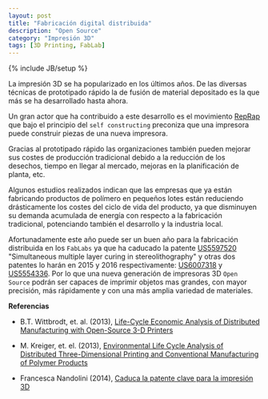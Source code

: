 ```yaml
---
layout: post
title: "Fabricación digital distribuida"
description: "Open Source"
category: "Impresión 3D"
tags: [3D Printing, FabLab]
---
```

{% include JB/setup %}

La impresión 3D se ha popularizado en los últimos años. De las diversas técnicas de prototipado rápido la de fusión de material depositado es la que más se ha desarrollado hasta ahora.

Un gran actor que ha contribuido a este desarrollo es el movimiento [RepRap](http://reprap.org/wiki/RepRap) que bajo el principio del `self constructing` preconiza que una impresora puede construir piezas de una nueva impresora.


<div style="text-align: center; margin: auto"><object type="application/x-shockwave-flash" style="width:450px; height:366px;" data="http://vimeo.com/moogaloop.swf?clip_id=12768578&amp;server=vimeo.com&amp;show_title=0&amp;show_byline=0&amp;show_portrait=0&amp;color=ff9933&amp;fullscreen=1" allowfullscreen="true" allowscriptaccess="always">
<param name="movie" value="http://vimeo.com/moogaloop.swf?clip_id=12768578&amp;server=vimeo.com&amp;show_title=0&amp;show_byline=0&amp;show_portrait=0&amp;color=ff9933&amp;fullscreen=1" allowfullscreen="true" allowscriptaccess="always" />
</object><div style="font-size: 0.8em"><a href="http://www.tools4noobs.com/online_tools/vimeo_xhtml/"></a></div></div>


Gracias al prototipado rápido las organizaciones también pueden mejorar sus costes de producción tradicional debido a la reducción de los desechos, tiempo en llegar al mercado, mejoras en la planificación de planta, etc.  

Algunos estudios realizados indican que las empresas que ya están fabricando productos de polímero en pequeños lotes están reduciendo drásticamente los costes del ciclo de vida del producto, ya que disminuyen su demanda acumulada de energía con respecto a la fabricación tradicional, potenciando también el desarrollo y la industria local.

Afortunadamente este año puede ser un buen año para la fabricación distribuida en los `FabLabs` ya que ha caducado la patente [US5597520](http://www.google.com/patents/US5597520) "Simultaneous multiple layer curing in stereolithography" y otras dos patentes lo harán en 2015 y 2016 respectivamente: [US6007318](https://www.google.com/patents/US6007318) y [US5554336](https://www.google.com/patents/US5554336). Por lo que una nueva generación de impresoras 3D `Open Source` podrán ser capaces de imprimir objetos mas grandes, con mayor precisión, más rápidamente y con una más amplia variedad de materiales. 

**Referencias**

- B.T. Wittbrodt, et. al. (2013), [Life-Cycle Economic Analysis of Distributed Manufacturing with Open-Source 3-D Printers](https://www.academia.edu/4067796/Life-Cycle_Economic_Analysis_of_Distributed_Manufacturing_with_Open-Source_3-D_Printers)

- M. Kreiger, et. el. (2013), [Environmental Life Cycle Analysis of Distributed Three-Dimensional Printing and Conventional Manufacturing of Polymer Products](http://pubs.acs.org/doi/abs/10.1021/sc400093k)

- Francesca Nandolini (2014), [Caduca la patente clave para la impresión 3D](http://www.protectia.eu/blog/notas-de-prensa/caduca-patente-clave-para-impresion-3d/)
